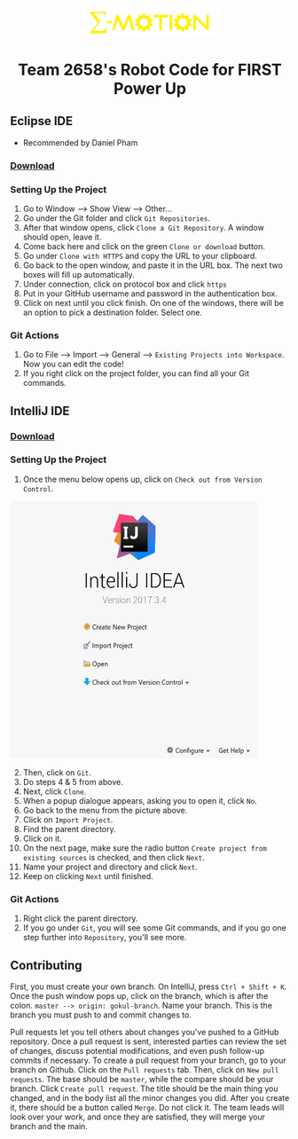 <p align="center">
  <a href='https://www.team2658.org/'><img width="250" alt='E-Motion Website' src='/images/emotion_logo.png'/></a>
</p>

<h1 align="center">
  Team 2658's Robot Code for FIRST Power Up
</h1>

## Eclipse IDE
* Recommended by Daniel Pham

### [Download](http://www.eclipse.org/downloads/)

### Setting Up the Project
1. Go to Window --> Show View --> Other...
2. Go under the Git folder and click `Git Repositories`.
3. After that window opens, click `Clone a Git Repository`. A window should open, leave it.
4. Come back here and click on the green `Clone or download` button.
5. Go under `Clone with HTTPS` and copy the URL to your clipboard.
6. Go back to the open window, and paste it in the URL box. The next two boxes will fill up automatically.
7. Under connection, click on protocol box and click `https`
8. Put in your GitHub username and password in the authentication box.
9. Click on next until you click finish. On one of the windows, there will be an option to pick a destination folder. Select one.

### Git Actions
1. Go to File --> Import --> General --> `Existing Projects into Workspace`. Now you can edit the code!
2. If you right click on the project folder, you can find all your Git commands.

## IntelliJ IDE

### [Download](https://www.jetbrains.com/idea/download/#section=windows)

### Setting Up the Project
1. Once the menu below opens up, click on `Check out from Version Control`.

<img src ="/images/menu.png" width="447" height="464"/>

2. Then, click on `Git`.
3. Do steps 4 & 5 from above.
4. Next, click `Clone`.
5. When a popup dialogue appears, asking you to open it, click `No`.
6. Go back to the menu from the picture above.
7. Click on `Import Project`.
8. Find the parent directory.
9. Click on it.
10. On the next page, make sure the radio button `Create project from existing sources` is checked, and then click `Next`.
11. Name your project and directory and click `Next`.
12. Keep on clicking `Next` until finished.

### Git Actions
1. Right click the parent directory.
2. If you go under `Git`, you will see some Git commands, and if you go one step further into `Repository`, you'll see more.

## Contributing
First, you must create your own branch. On IntelliJ, press `Ctrl + Shift + K`. Once the push window pops up, click on the branch,
which is after the colon. `master --> origin: gokul-branch`. Name your branch. This is the branch you must push to and commit changes to.

Pull requests let you tell others about changes
you've pushed to a GitHub repository. Once a pull request
is sent, interested parties can review the set of changes,
discuss potential modifications, and even push follow-up commits
if necessary. To create a pull request from your branch, go to your branch
on Github. Click on the `Pull requests` tab. Then, click on `New pull requests`.
The base should be `master`, while the compare should be your branch. Click `Create pull request`.
The title should be the main thing you changed, and in the body list all the minor changes you did.
After you create it, there should be a button called `Merge`. Do not click it. The team leads
will look over your work, and once they are satisfied, they will merge your branch and the main.
